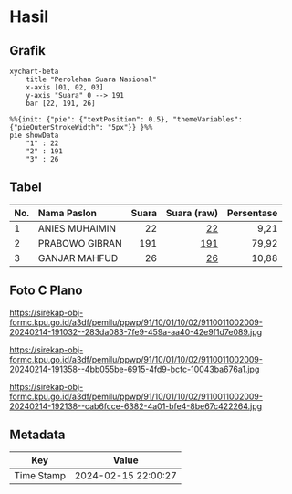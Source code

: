 # Hasil

## Grafik

```mermaid
xychart-beta
    title "Perolehan Suara Nasional"
    x-axis [01, 02, 03]
    y-axis "Suara" 0 --> 191
    bar [22, 191, 26]
```

```mermaid
%%{init: {"pie": {"textPosition": 0.5}, "themeVariables": {"pieOuterStrokeWidth": "5px"}} }%%
pie showData
    "1" : 22
    "2" : 191
    "3" : 26
```

## Tabel

| No. | Nama Paslon    | Suara | Suara (raw) | Persentase |
|:--- |:-------------- | -----:| -----------:| ----------:|
| 1   | ANIES MUHAIMIN | 22    | [22][p-1]   | 9,21       |
| 2   | PRABOWO GIBRAN | 191   | [191][p-2]  | 79,92      |
| 3   | GANJAR MAHFUD  | 26    | [26][p-3]   | 10,88      |


[p-1]: https://github.com/gigit-pemilu/pemilu-2024/blob/main/pilpres/hitung-suara/sub/91-papua/sub/10-sarmi/sub/01-sarmi/sub/1002-sarmi-kota/sub/009-tps/sub/paslon-1.txt
[p-2]: https://github.com/gigit-pemilu/pemilu-2024/blob/main/pilpres/hitung-suara/sub/91-papua/sub/10-sarmi/sub/01-sarmi/sub/1002-sarmi-kota/sub/009-tps/sub/paslon-2.txt
[p-3]: https://github.com/gigit-pemilu/pemilu-2024/blob/main/pilpres/hitung-suara/sub/91-papua/sub/10-sarmi/sub/01-sarmi/sub/1002-sarmi-kota/sub/009-tps/sub/paslon-3.txt

## Foto C Plano

https://sirekap-obj-formc.kpu.go.id/a3df/pemilu/ppwp/91/10/01/10/02/9110011002009-20240214-191032--283da083-7fe9-459a-aa40-42e9f1d7e089.jpg

https://sirekap-obj-formc.kpu.go.id/a3df/pemilu/ppwp/91/10/01/10/02/9110011002009-20240214-191358--4bb055be-6915-4fd9-bcfc-10043ba676a1.jpg

https://sirekap-obj-formc.kpu.go.id/a3df/pemilu/ppwp/91/10/01/10/02/9110011002009-20240214-192138--cab6fcce-6382-4a01-bfe4-8be67c422264.jpg


## Metadata

| Key        | Value               |
| ---------- | ------------------- |
| Time Stamp | 2024-02-15 22:00:27 |



